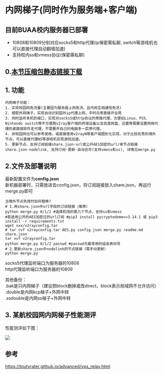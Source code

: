 # 内网梯子(同时作为服务端+客户端)

## 目前BUAA校内服务器已部署
- 10808和10809分别对应socks5和http代理(ip保密需私聊, switch等游戏机也可以直接代理自动翻墙加速)
- 支持校内ss和vmess协议(保密需私聊)


## 0.[本节压缩包静态链接下载](https://github.com/ywz978020607/History/raw/master/cv%E7%A0%94%E7%A9%B6%E7%94%9F%E6%97%A5%E5%B8%B8Lab/v2ray%E4%B8%80%E9%94%AE%E8%84%9A%E6%9C%AC/%E5%86%85%E7%BD%91%E6%A2%AF%E5%AD%90/v2rayconfig.tar)

## 1. 功能
```
内网梯子功能：
1. 实现校园网免流量(主要因为服务器上网免流，且内网互相通信免流)
2. 搭配外网梯子，实现自动识别国外ip代理上网，平时日常直接开全局
3. 同时监听本机的端口，实现对socks5或http协议的旁路代理，方便如Linux、PS5、Nintendo switch等不方便跑v2ray客户端的终端设备以及百度网盘、迅雷等需要设置网络代理的桌面端软件走代理，不需要开自己的电脑多一层旁代理。
4. 非校园网也可以参考使用，或直接使用v2rayN等客户端图形化实现，对于比较优秀的境外节点，可以直接代理NS等游戏机实现游戏加速。
5. 更新节点，支持订阅链接share.json-url或公开AES加密的url/单节点链接share.json-nodelink, 支持订阅-更新-自动合并(支持vmess和ss), 详情见merge.py
```


## 2.文件及部署说明
最新配置文件为**config.json**  
新机器部署时，只需放进去config.json，将订阅链接放入share.json，再运行merge.py即可
```
当境外节点失效时如何替换? 
# 1.用share.json中url字段的订阅链接（推荐）
python merge.py 0/1/2 #选择机场的第几个节点，支持ss和vmess
#若选用公开的AES加密过的url订阅 #pip3 install pycryptodome==3.14.1 或 pip3 install -r requirements.txt
wget xxx/v2rayconfig.tar
# tar cvf v2rayconfig.tar AES.py config.json merge.py readme.md share.json
tar xvf v2rayconfig.tar
python merge.py 0/1/2 passwd #passwd为最常用的组会房间号
# 2.更新share.json中nodelink的节点链接（需手动更新）
python merge.py
```
socks5代理监听端口为服务器的10808  
http代理监听端口为服务器的10809  

其他备份：  
.bak是只内网梯子（建议把block删掉或改direct，block表示局域网不允许访问）  
.double是内网kcp梯子+外网中转  
.ssdouble是内网ss梯子+外网中转  


## 3. 某航校园网内网梯子性能测评
性能测评如下图：

![](test.png)

## 参考
https://toutyrater.github.io/advanced/vps_relay.html
